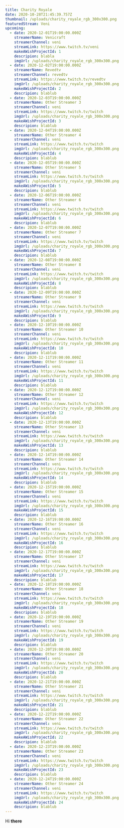 ```yaml
---
title: Charity Royale
date: 2020-10-28T21:45:39.757Z
thumbnail: /uploads/charity_royale_rgb_300x300.png
featuredStream: Veni
upcoming:
  - date: 2020-12-01T19:00:00.000Z
    streamerName: Venicraft
    streamerChannel: veni
    streamLink: https://www.twitch.tv/veni
    makeAWishProjectId: 1
    descripion: blabla
    imgUrl: /uploads/charity_royale_rgb_300x300.png
  - date: 2020-12-02T19:00:00.000Z
    streamerName: Revedtv
    streamerChannel: revedtv
    streamLink: https://www.twitch.tv/revedtv
    imgUrl: /uploads/charity_royale_rgb_300x300.png
    makeAWishProjectId: 2
    descripion: blablub
  - date: 2020-12-03T19:00:00.000Z
    streamerName: Other Streamer 3
    streamerChannel: veni
    streamLink: https://www.twitch.tv/twitch
    imgUrl: /uploads/charity_royale_rgb_300x300.png
    makeAWishProjectId: 3
    descripion: blablub
  - date: 2020-12-04T19:00:00.000Z
    streamerName: Other Streamer 4
    streamerChannel: veni
    streamLink: https://www.twitch.tv/twitch
    imgUrl: /uploads/charity_royale_rgb_300x300.png
    makeAWishProjectId: 4
    descripion: blablub
  - date: 2020-12-05T19:00:00.000Z
    streamerName: Other Streamer 5
    streamerChannel: veni
    streamLink: https://www.twitch.tv/twitch
    imgUrl: /uploads/charity_royale_rgb_300x300.png
    makeAWishProjectId: 5
    descripion: blablub
  - date: 2020-12-06T19:00:00.000Z
    streamerName: Other Streamer 6
    streamerChannel: veni
    streamLink: https://www.twitch.tv/twitch
    imgUrl: /uploads/charity_royale_rgb_300x300.png
    makeAWishProjectId: 6
    descripion: blablub
  - date: 2020-12-07T19:00:00.000Z
    streamerName: Other Streamer 7
    streamerChannel: veni
    streamLink: https://www.twitch.tv/twitch
    imgUrl: /uploads/charity_royale_rgb_300x300.png
    makeAWishProjectId: 7
    descripion: blablub
  - date: 2020-12-08T19:00:00.000Z
    streamerName: Other Streamer 8
    streamerChannel: veni
    streamLink: https://www.twitch.tv/twitch
    imgUrl: /uploads/charity_royale_rgb_300x300.png
    makeAWishProjectId: 8
    descripion: blablub
  - date: 2020-12-09T19:00:00.000Z
    streamerName: Other Streamer 9
    streamerChannel: veni
    streamLink: https://www.twitch.tv/twitch
    imgUrl: /uploads/charity_royale_rgb_300x300.png
    makeAWishProjectId: 9
    descripion: blablub
  - date: 2020-12-10T19:00:00.000Z
    streamerName: Other Streamer 10
    streamerChannel: veni
    streamLink: https://www.twitch.tv/twitch
    imgUrl: /uploads/charity_royale_rgb_300x300.png
    makeAWishProjectId: 10
    descripion: blablub
  - date: 2020-12-11T19:00:00.000Z
    streamerName: Other Streamer 11
    streamerChannel: veni
    streamLink: https://www.twitch.tv/twitch
    imgUrl: /uploads/charity_royale_rgb_300x300.png
    makeAWishProjectId: 11
    descripion: blablub
  - date: 2020-12-12T19:00:00.000Z
    streamerName: Other Streamer 12
    streamerChannel: veni
    streamLink: https://www.twitch.tv/twitch
    imgUrl: /uploads/charity_royale_rgb_300x300.png
    makeAWishProjectId: 12
    descripion: blablub
  - date: 2020-12-13T19:00:00.000Z
    streamerName: Other Streamer 13
    streamerChannel: veni
    streamLink: https://www.twitch.tv/twitch
    imgUrl: /uploads/charity_royale_rgb_300x300.png
    makeAWishProjectId: 13
    descripion: blablub
  - date: 2020-12-14T19:00:00.000Z
    streamerName: Other Streamer 14
    streamerChannel: veni
    streamLink: https://www.twitch.tv/twitch
    imgUrl: /uploads/charity_royale_rgb_300x300.png
    makeAWishProjectId: 14
    descripion: blablub
  - date: 2020-12-15T19:00:00.000Z
    streamerName: Other Streamer 15
    streamerChannel: veni
    streamLink: https://www.twitch.tv/twitch
    imgUrl: /uploads/charity_royale_rgb_300x300.png
    makeAWishProjectId: 15
    descripion: blablub
  - date: 2020-12-16T19:00:00.000Z
    streamerName: Other Streamer 16
    streamerChannel: veni
    streamLink: https://www.twitch.tv/twitch
    imgUrl: /uploads/charity_royale_rgb_300x300.png
    makeAWishProjectId: 16
    descripion: blablub
  - date: 2020-12-17T19:00:00.000Z
    streamerName: Other Streamer 17
    streamerChannel: veni
    streamLink: https://www.twitch.tv/twitch
    imgUrl: /uploads/charity_royale_rgb_300x300.png
    makeAWishProjectId: 17
    descripion: blablub
  - date: 2020-12-18T19:00:00.000Z
    streamerName: Other Streamer 18
    streamerChannel: veni
    streamLink: https://www.twitch.tv/twitch
    imgUrl: /uploads/charity_royale_rgb_300x300.png
    makeAWishProjectId: 18
    descripion: blablub
  - date: 2020-12-19T19:00:00.000Z
    streamerName: Other Streamer 19
    streamerChannel: veni
    streamLink: https://www.twitch.tv/twitch
    imgUrl: /uploads/charity_royale_rgb_300x300.png
    makeAWishProjectId: 19
    descripion: blablub
  - date: 2020-12-20T19:00:00.000Z
    streamerName: Other Streamer 20
    streamerChannel: veni
    streamLink: https://www.twitch.tv/twitch
    imgUrl: /uploads/charity_royale_rgb_300x300.png
    makeAWishProjectId: 20
    descripion: blablub
  - date: 2020-12-21T19:00:00.000Z
    streamerName: Other Streamer 21
    streamerChannel: veni
    streamLink: https://www.twitch.tv/twitch
    imgUrl: /uploads/charity_royale_rgb_300x300.png
    makeAWishProjectId: 21
    descripion: blablub
  - date: 2020-12-22T19:00:00.000Z
    streamerName: Other Streamer 22
    streamerChannel: veni
    streamLink: https://www.twitch.tv/twitch
    imgUrl: /uploads/charity_royale_rgb_300x300.png
    makeAWishProjectId: 22
    descripion: blablub
  - date: 2020-12-23T19:00:00.000Z
    streamerName: Other Streamer 23
    streamerChannel: veni
    streamLink: https://www.twitch.tv/twitch
    imgUrl: /uploads/charity_royale_rgb_300x300.png
    makeAWishProjectId: 23
    descripion: blablub
  - date: 2020-12-24T19:00:00.000Z
    streamerName: Other Streamer 24
    streamerChannel: veni
    streamLink: https://www.twitch.tv/twitch
    imgUrl: /uploads/charity_royale_rgb_300x300.png
    makeAWishProjectId: 24
    descripion: blablub
---
```

Hi **there**
